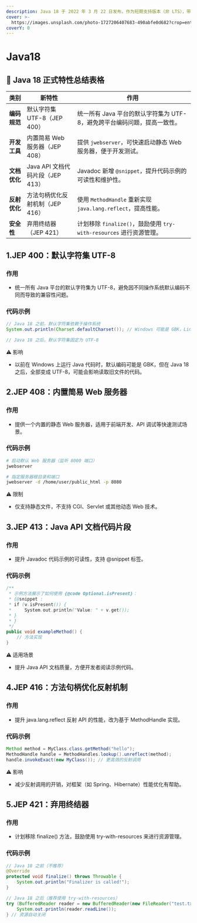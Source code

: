 ```yaml
---
description: Java 18 于 2022 年 3 月 22 日发布，作为短期支持版本（非 LTS），带来了 编码一致性、开发者工具改进、性能优化 等正式特性
cover: >-
  https://images.unsplash.com/photo-1727206407683-490abfe0d682?crop=entropy&cs=srgb&fm=jpg&ixid=M3wxOTcwMjR8MHwxfHJhbmRvbXx8fHx8fHx8fDE3Mzg4MzQ2Mzl8&ixlib=rb-4.0.3&q=85
coverY: 0
---
```


# Java18

## 📌 Java 18 正式特性总结表格

| **类别**   | **新特性**                  | **作用**                                              |
| -------- | ------------------------ | --------------------------------------------------- |
| **编码规范** | 默认字符集 UTF-8（JEP 400）     | 统一所有 Java 平台的默认字符集为 UTF-8，避免跨平台编码问题，提高一致性。          |
| **开发工具** | 内置简易 Web 服务器（JEP 408）    | 提供 `jwebserver`，可快速启动静态 Web 服务器，便于开发测试。             |
| **文档优化** | Java API 文档代码片段（JEP 413） | Javadoc 新增 `@snippet`，提升代码示例的可读性和维护性。               |
| **反射优化** | 方法句柄优化反射机制（JEP 416）      | 使用 `MethodHandle` 重新实现 `java.lang.reflect`，提高性能。    |
| **安全性**  | 弃用终结器（JEP 421）           | 计划移除 `finalize()`，鼓励使用 `try-with-resources` 进行资源管理。 |

## 1.JEP 400：默认字符集 UTF-8

### 作用

* 统一所有 Java 平台的默认字符集为 UTF-8，避免因不同操作系统默认编码不同而导致的兼容性问题。

### 代码示例

```java
// Java 18 之前，默认字符集依赖于操作系统
System.out.println(Charset.defaultCharset()); // Windows 可能是 GBK，Linux/macOS 可能是 UTF-8

// Java 18 之后，默认字符集固定为 UTF-8
```

⚠️ 影响

* 以前在 Windows 上运行 Java 代码时，默认编码可能是 GBK，但在 Java 18 之后，全部变成 UTF-8，可能会影响读取旧文件的代码。

## 2.JEP 408：内置简易 Web 服务器

### 作用

* 提供一个内置的静态 Web 服务器，适用于前端开发、API 调试等快速测试场景。

### 代码示例

```sh
# 启动默认 Web 服务器（监听 8000 端口）
jwebserver

# 指定服务器根目录和端口
jwebserver -d /home/user/public_html -p 8080
```

⚠️ 限制

* 仅支持静态文件，不支持 CGI、Servlet 或其他动态 Web 技术。

## 3.JEP 413：Java API 文档代码片段

### 作用

* 提升 Javadoc 代码示例的可读性，支持 @snippet 标签。

### 代码示例

```java
/**
 * 示例方法展示了如何使用 {@code Optional.isPresent}：
 * {@snippet :
 * if (v.isPresent()) {
 *     System.out.println("Value: " + v.get());
 * }
 * }
 */
public void exampleMethod() {
    // 方法实现
}
```

⚠️ 适用场景

* 提升 Java API 文档质量，方便开发者阅读示例代码。

## 4.JEP 416：方法句柄优化反射机制

### 作用

* 提升 java.lang.reflect 反射 API 的性能，改为基于 MethodHandle 实现。

### 代码示例

```java
Method method = MyClass.class.getMethod("hello");
MethodHandle handle = MethodHandles.lookup().unreflect(method);
handle.invokeExact(new MyClass()); // 更高效的反射调用
```

⚠️ 影响

* 减少反射调用的开销，对框架（如 Spring、Hibernate）性能优化有帮助。



## 5.JEP 421：弃用终结器

### 作用

* 计划移除 finalize() 方法，鼓励使用 try-with-resources 来进行资源管理。

### 代码示例

```java
// Java 18 之前（不推荐）
@Override
protected void finalize() throws Throwable {
    System.out.println("Finalizer is called!");
}

// Java 18 之后（推荐使用 try-with-resources）
try (BufferedReader reader = new BufferedReader(new FileReader("test.txt"))) {
    System.out.println(reader.readLine());
} // 资源自动关闭
```








